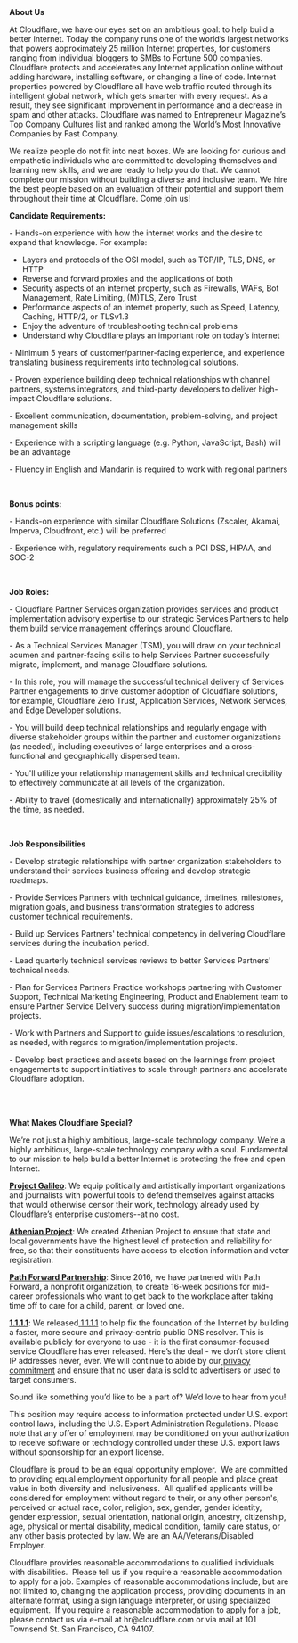 <div class="content-intro">
	<div><strong>About Us</strong></div>
	<div>
		<p><span style="font-weight: 400;">At Cloudflare, we have our eyes set on an ambitious goal: to help build a better Internet. Today the company runs one of the world’s largest networks that powers approximately 25 million Internet properties, for customers ranging from individual bloggers to SMBs to Fortune 500 companies. Cloudflare protects and accelerates any Internet application online without adding hardware, installing software, or changing a line of code. Internet properties powered by Cloudflare all have web traffic routed through its intelligent global network, which gets smarter with every request. As a result, they see significant improvement in performance and a decrease in spam and other attacks. Cloudflare was named to Entrepreneur Magazine’s Top Company Cultures list and ranked among the World’s Most Innovative Companies by Fast Company.</span><span style="font-weight: 400;">&nbsp;</span></p>
		<p><span style="font-weight: 400;">We realize people do not fit into neat boxes. We are looking for curious and empathetic individuals who are committed to developing themselves and learning new skills, and we are ready to help you do that. We cannot complete our mission without building a diverse and inclusive team. We hire the best people based on an evaluation of their potential and support them throughout their time at Cloudflare. Come join us!&nbsp;</span></p>
	</div>
</div>
<p><strong>Candidate Requirements:</strong></p>
<p>- Hands-on experience with how the internet works and the desire to expand that knowledge. For example:</p>
<ul>
	<li>Layers and protocols of the OSI model, such as TCP/IP, TLS, DNS, or HTTP</li>
	<li>Reverse and forward proxies and the applications of both</li>
	<li>Security aspects of an internet property, such as Firewalls, WAFs, Bot Management, Rate Limiting, (M)TLS, Zero Trust</li>
	<li>Performance aspects of an internet property, such as Speed, Latency, Caching, HTTP/2, or TLSv1.3</li>
	<li>Enjoy the adventure of troubleshooting technical problems</li>
	<li>Understand why Cloudflare plays an important role on today’s internet</li>
</ul>
<p>- Minimum 5 years of customer/partner-facing experience, and experience translating business requirements into technological solutions.</p>
<p>- Proven experience building deep technical relationships with channel partners, systems integrators, and third-party developers to deliver high-impact Cloudflare solutions.</p>
<p>- Excellent communication, documentation, problem-solving, and project management skills</p>
<p>- Experience with a scripting language (e.g. Python, JavaScript, Bash) will be an advantage</p>
<p>- Fluency in English and Mandarin is required to work with regional partners</p>
<p>&nbsp;</p>
<p><strong>Bonus points:</strong></p>
<p>- Hands-on experience with similar Cloudflare Solutions (Zscaler, Akamai, Imperva, Cloudfront, etc.) will be preferred</p>
<p>- Experience with, regulatory requirements such a PCI DSS, HIPAA, and SOC-2</p>
<p>&nbsp;</p>
<p><strong>Job Roles:</strong></p>
<p>- Cloudflare Partner Services organization provides services and product implementation advisory expertise to our strategic Services Partners to help them build service management offerings around Cloudflare.</p>
<p>- As a Technical Services Manager (TSM), you will draw on your technical acumen and partner-facing skills to help Services Partner successfully migrate, implement, and manage Cloudflare solutions.</p>
<p>- In this role, you will manage the successful technical delivery of Services Partner engagements to drive customer adoption of Cloudflare solutions, for example, Cloudflare Zero Trust, Application Services, Network Services, and Edge Developer solutions.</p>
<p>- You will build deep technical relationships and regularly engage with diverse stakeholder groups within the partner and customer organizations (as needed), including executives of large enterprises and a cross-functional and geographically dispersed team.&nbsp;</p>
<p>- You'll utilize your relationship management skills and technical credibility to effectively communicate at all levels of the organization.&nbsp;</p>
<p>- Ability to travel (domestically and internationally) approximately 25% of the time, as needed.</p>
<p>&nbsp;</p>
<p><strong>Job Responsibilities</strong></p>
<p>- Develop strategic relationships with partner organization stakeholders to understand their services business offering and develop strategic roadmaps.&nbsp;</p>
<p>- Provide Services Partners with technical guidance, timelines, milestones, migration goals, and business transformation strategies to address customer technical requirements.</p>
<p>- Build up Services Partners' technical competency in delivering Cloudflare services during the incubation period.</p>
<p>- Lead quarterly technical services reviews to better Services Partners' technical needs.</p>
<p>- Plan for Services Partners Practice workshops partnering with Customer Support, Technical Marketing Engineering, Product and Enablement team to ensure Partner Service Delivery success during migration/implementation projects.&nbsp;</p>
<p>- Work with Partners and Support to guide issues/escalations to resolution, as needed, with regards to migration/implementation projects.</p>
<p>- Develop best practices and assets based on the learnings from project engagements to support initiatives to scale through partners and accelerate Cloudflare adoption.</p>
<p><br><br></p>
<div class="content-conclusion">
	<p><strong>What Makes Cloudflare Special?</strong></p>
	<p><span style="font-weight: 400;">We’re not just a highly ambitious, large-scale technology company. We’re a highly ambitious, large-scale technology company with a soul. Fundamental to our mission to help build a better Internet is protecting the free and open Internet.</span></p>
	<p><a href="https://blog.cloudflare.com/protecting-free-expression-online/"><strong>Project Galileo</strong></a><span style="font-weight: 400;">: We equip politically and artistically important organizations and journalists with powerful tools to defend themselves against attacks that would otherwise censor their work, technology already used by Cloudflare’s enterprise customers--at no cost.</span></p>
	<p><strong><a href="https://www.cloudflare.com/athenian/">Athenian Project</a></strong><span style="font-weight: 400;">: We created Athenian Project to ensure that state and local governments have the highest level of protection and reliability for free, so that their constituents have access to election information and voter registration.</span></p>
	<p><a href="https://blog.cloudflare.com/tag/path-forward/"><strong>Path Forward Partnership</strong></a><span style="font-weight: 400;">: Since 2016, we have partnered with Path Forward, a nonprofit organization, to create 16-week positions for mid-career professionals who want to get back to the workplace after taking time off to care for a child, parent, or loved one.</span></p>
	<p><a href="https://1.1.1.1/"><strong>1.1.1.1</strong></a><span style="font-weight: 400;">: We released</span><a href="https://1.1.1.1/"> <span style="font-weight: 400;">1.1.1.1</span></a><span style="font-weight: 400;"> to help fix the foundation of the Internet by building a faster, more secure and privacy-centric public DNS resolver. This is available publicly for everyone to use - it is the first consumer-focused service Cloudflare has ever released. Here’s the deal - we don’t store client IP addresses never, ever. We will continue to abide by our</span><a href="https://developers.cloudflare.com/1.1.1.1/privacy/public-dns-resolver"> privacy commitment</a><span style="font-weight: 400;"> and ensure that no user data is sold to advertisers or used to target consumers.</span></p>
	<p><span style="font-weight: 400;">Sound like something you’d like to be a part of? We’d love to hear from you!</span></p>
	<p><span style="font-weight: 400;">This position may require access to information protected under U.S. export control laws, including the U.S. Export Administration Regulations. Please note that any offer of employment may be conditioned on your authorization to receive software or technology controlled under these U.S. export laws without sponsorship for an export license.</span></p>
	<p><span style="font-weight: 400;">Cloudflare is proud to be an equal opportunity employer. &nbsp;We are committed to providing equal employment opportunity for all people and place great value in both diversity and inclusiveness. &nbsp;All qualified applicants will be considered for employment without regard to their, or any other person's, perceived or actual</span> <span style="font-weight: 400;">race, color, religion, sex, gender, gender identity, gender expression, sexual orientation, national origin, ancestry, citizenship, age, physical or mental disability, medical condition, family care status, or any other basis protected by law. </span><span style="font-weight: 400;">We are an AA/Veterans/Disabled Employer.</span></p>
	<p><span style="font-weight: 400;">Cloudflare provides reasonable accommodations to qualified individuals with disabilities. &nbsp;Please tell us if you require a reasonable accommodation to apply for a job. Examples of reasonable accommodations include, but are not limited to, changing the application process, providing documents in an alternate format, using a sign language interpreter, or using specialized equipment. &nbsp;If you require a reasonable accommodation to apply for a job, please contact us via e-mail at </span><span style="font-weight: 400;">hr@cloudflare.com</span><span style="font-weight: 400;"> or via mail at 101 Townsend St. San Francisco, CA 94107.</span></p>
</div>